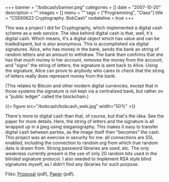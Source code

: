 +++
banner = "/bobcash/banner.png"
categories = []
date = "2007-10-20"
description = ""
images = []
menu = ""
tags = ["Programming", "Class"]
title = "CSE60622 Cryptography. BobCash"
nodateline = true
+++


This was a project I did for Cryptography, which implemented a digital cash scheme as a web service. The idea behind digital cash is that, well, it's digital cash. Which means, it's a digital object which has value and can be traded/spent, but is also anonymous. This is accomplished via digital signatures. Alice, who has money in the bank, sends the bank an string of random letters and an amount to withdraw. The bank then confirms that she has that much money in her account, removes the money from the account, and "signs" the string of letters; the signature is sent back to Alice. Using the signature, Alice can prove to anybody who cares to check that the string of letters really does represent money from the bank.

(This relates to Bitcoin and other modern digital currencies, except that in those systems the signature is not kept via a centralized bank, but rather on a "public ledger" called the blockchain.)

{{< figure src="/bobcash/bobcash_web.jpg" width="50%" >}}

There's more to digital cash than that, of course, but that's the idea. See the paper for more details. Here, the string of letters and the signature is all wrapped up in a jpeg using steganography. This makes it easy to transfer digital cash between parties, as the image itself then "becomes" the cash. This project was an exercise in security for me: all connections are SSL enabled, including the connection to random.org from which true random data is drawn from. Strong password libraries are used, etc. The only weakness currently present is the use of only 20 random bits used in the blinded signature protocol. I also needed to implement RSA style blind signatures myself, as I didn't find any libraries for such purpose.

Files: [Proposal](/bobcash/proposal.pdf) (pdf), [Paper](/bobcash/paper.pdf) (pdf).